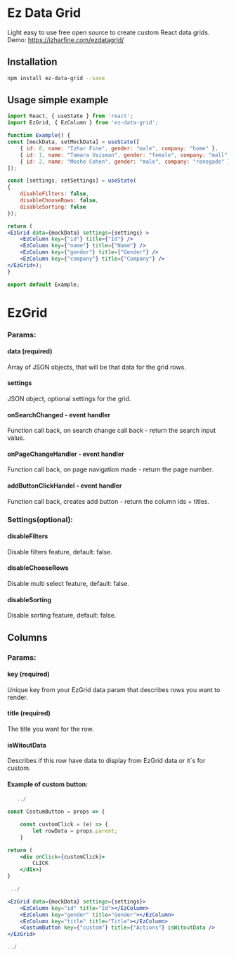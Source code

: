 # Ez Data Grid


Light easy to use free open source to create custom React data grids. <br/>
Demo: https://izharfine.com/ezdatagrid/

## Installation

```bash
npm install ez-data-grid --save
```

## Usage simple example

```jsx
import React, { useState } from 'react';
import EzGrid, { EzColumn } from 'ez-data-grid';

function Example() {
const [mockData, setMockData] = useState([
    { id: 0, name: "Izhar Fine", gender: "male", company: "home" },
    { id: 1, name: "Tamara Vaisman", gender: "female", company: "mall" },
    { id: 2, name: "Moshe Cohen", gender: "male", company: "renegade" }
]);

const [settings, setSettings] = useState(
{
	disableFilters: false,
	disableChooseRows: false,
	disableSorting: false
});

return (
<EzGrid data={mockData} settings={settings} >
    <EzColumn key={"id"} title={"Id"} />
    <EzColumn key={"name"} title={"Name"} />
    <EzColumn key={"gender"} title={"Gender"} />
    <EzColumn key={"company"} title={"Company"} />
</EzGrid>);
}

export default Example;
```

# EzGrid 
### Params:

#### data (required)
Array of JSON objects, that will be that data for the grid rows.

#### settings 
JSON object, optional settings for the grid.

#### onSearchChanged - event handler
Function call back, on search change call back - return the search input value.

#### onPageChangeHandler - event handler 
Function call back, on page navigation made - return the page number.

#### addButtonClickHandel - event handler
Function call back, creates add button - return the column ids + titles.

### Settings(optional):

#### disableFilters
Disable filters feature, default: false.

#### disableChooseRows
Disable multi select feature, default: false.

#### disableSorting
Disable sorting feature, default: false.

## Columns
### Params:

#### key (required)
Unique key from your EzGrid data param that describes rows you want to render.

#### title (required)
The title you want for the row.

#### isWitoutData
Describes if this row have data to display from EzGrid data or it`s for custom.

#### Example of custom button:


```jsx
   ../

const CostumButton = props => {

    const customClick = (e) => {
        let rowData = props.parent;
    }

return (
    <div onClick={customClick}>
        CLICK
    </div>)
}

 ../

<EzGrid data={mockData} settings={settings}>
    <EzColumn key="id" title="Id"></EzColumn>
    <EzColumn key="gender" title="Gender"></EzColumn>
    <EzColumn key="title" title="Title"></EzColumn>
    <CostumButton key={"custom"} title={"Actions"} isWitoutData />
</EzGrid>

../
```
